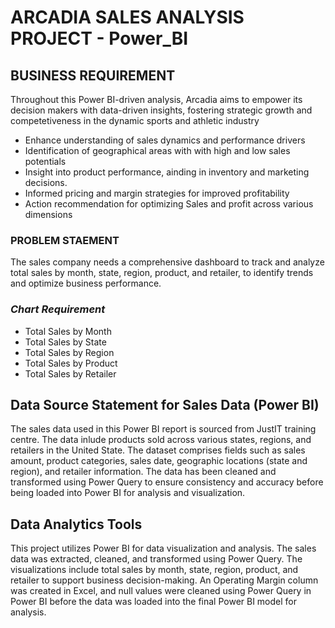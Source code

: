 # ARCADIA SALES ANALYSIS PROJECT - Power_BI

## BUSINESS REQUIREMENT
Throughout this Power BI-driven analysis, Arcadia aims to empower its decision makers with data-driven insights, fostering strategic growth and competetiveness in the dynamic sports and athletic industry
- Enhance understanding of sales dynamics and performance drivers
- Identification of geographical areas with with high and low sales potentials
- Insight into product performance, ainding in inventory and marketing decisions.
- Informed pricing and margin strategies for improved profitability
- Action recommendation for optimizing Sales and profit across various dimensions


### PROBLEM STAEMENT

The sales company needs a comprehensive dashboard to track and analyze total sales by month, state, region, product, and retailer, to identify trends and optimize business performance.

### _Chart Requirement_

- Total Sales by Month
- Total Sales by State
- Total Sales by Region
- Total Sales by Product
- Total Sales by Retailer


## Data Source Statement for Sales Data (Power BI)

The sales data used in this Power BI report is sourced from JustIT training centre. The data inlude products sold across various states, regions, and retailers in the United State. The dataset comprises fields such as sales amount, product categories, sales date, geographic locations (state and region), and retailer information. The data has been cleaned and transformed using Power Query to ensure consistency and accuracy before being loaded into Power BI for analysis and visualization.

## Data Analytics Tools
This project utilizes Power BI for data visualization and analysis. The sales data was extracted, cleaned, and transformed using Power Query. The visualizations include total sales by month, state, region, product, and retailer to support business decision-making.
An Operating Margin column was created in Excel, and null values were cleaned using Power Query in Power BI before the data was loaded into the final Power BI model for analysis.


















